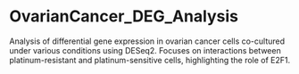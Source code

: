 # OvarianCancer_DEG_Analysis
Analysis of differential gene expression in ovarian cancer cells co-cultured under various conditions using DESeq2. Focuses on interactions between platinum-resistant and platinum-sensitive cells, highlighting the role of E2F1.
